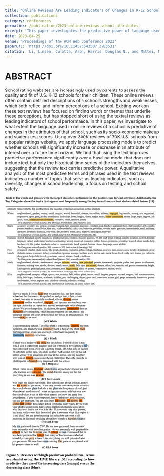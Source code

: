 ```yaml
---
title: "Online Reviews Are Leading Indicators of Changes in K-12 School Attributes"
collection: publications
category: conferences
permalink: /publication/2023-online-reviews-school-attributes
excerpt: 'This paper investigates the predictive power of language used in online reviews of U.S. K-12 schools regarding changes in school attributes like socio-economic makeup and student test scores.'
date: 2023-04-25
venue: 'Proceedings of the ACM Web Conference 2023'
paperurl: 'https://doi.org/10.1145/3543507.3583531'
citation: 'Li, Linsen, Culotta, Aron, Harris, Douglas N., and Mattei, Nicholas. (2023). "Online Reviews Are Leading Indicators of Changes in K-12 School Attributes." <i>Proceedings of the ACM Web Conference 2023</i>. 2808–2818.'
---
```


ABSTRACT
======
School rating websites are increasingly used by parents to assess the quality and fit of U.S. K-12 schools for their children. These online reviews often contain detailed descriptions of a school’s strengths and weaknesses, which both reflect and inform perceptions of a school. Existing work on these text reviews has focused on finding words or themes that underlie these perceptions, but has stopped short of using the textual reviews as leading indicators of school performance. In this paper, we investigate to what extent the language used in online reviews of a school is predictive of changes in the attributes of that school, such as its socio-economic makeup and student test scores. Using over 300K reviews of 70K U.S. schools from a popular ratings website, we apply language processing models to predict whether schools will significantly increase or decrease in an attribute of interest over a future time horizon. We find that using the text improves predictive performance significantly over a baseline model that does not include text but only the historical time-series of the indicators themselves, suggesting that the review text carries predictive power. A qualitative analysis of the most predictive terms and phrases used in the text reviews indicates a number of topics that serve as leading indicators, such as diversity, changes in school leadership, a focus on testing, and school safety.

<img src="/images/li2023online_topterms.png" alt="Top terms" width="500" height="300">
<img src="/images/li2023online_lime.png" alt="Top terms lime" width="300" height="600">
